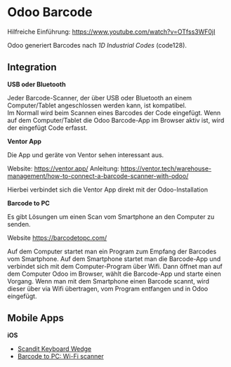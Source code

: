 # Odoo Barcode

Hilfreiche Einführung: https://www.youtube.com/watch?v=OTfss3WF0jI

Odoo generiert Barcodes nach *1D Industrial Codes* (code128).

## Integration

**USB oder Bluetooth**

Jeder Barcode-Scanner, der über USB oder Bluetooth an einem Computer/Tablet angeschlossen werden kann, ist kompatibel.  
Im Normall wird beim Scannen eines Barcodes der Code eingefügt. Wenn auf dem Computer/Tablet die Odoo Barcode-App im Browser aktiv ist, wird der eingefügt Code erfasst.

**Ventor App**

Die App und geräte von Ventor sehen interessant aus.

Website: https://ventor.app/
Anleitung: https://ventor.tech/warehouse-management/how-to-connect-a-barcode-scanner-with-odoo/

Hierbei verbindet sich die Ventor App direkt mit der Odoo-Installation

**Barcode to PC**

Es gibt Lösungen um einen Scan vom Smartphone an den Computer zu senden.

Website https://barcodetopc.com/

Auf dem Computer startet man ein Program zum Empfang der Barcodes vom Smartphone. Auf dem Smartphone startet man die Barcode-App und verbindet sich mit dem Computer-Program über Wifi. Dann öffnet man auf dem Computer Odoo im Browser, wählt die Barcode-App und starte einen Vorgang. Wenn man mit dem Smartphone einen Barcode scannt, wird dieser über via Wifi übertragen, vom Program entfangen und in Odoo eingefügt.

## Mobile Apps

**iOS**

* [Scandit Keyboard Wedge](https://apps.apple.com/us/app/scandit-keyboard-wedge/id1275099694)
* [Barcode to PC: Wi-Fi scanner](https://apps.apple.com/us/app/barcode-to-pc-wi-fi-scanner/id1180168368)